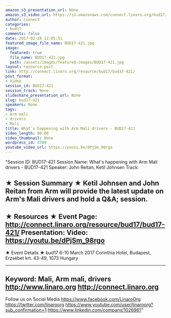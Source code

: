 ```yaml
---
amazon_s3_presentation_url: None
amazon_s3_video_url: https://s3.amazonaws.com/connect.linaro.org/bud17/Videos/Thursday/BUD17-421%20What%27s%20happening%20with%20Arm%20Mali%20drivers.mp4
author: connect
categories:
- bud17
comments: false
date: 2017-02-28 12:05:51
featured_image_file_name: BUD17-421.jpg
image:
  featured: true
  file_name: BUD17-421.jpg
  path: /assets/images/featured-images/BUD17-421.jpg
layout: resource-post
link: http://connect.linaro.org/resource/bud17/bud17-421/
post_format:
- Video
session_id: BUD17-421
session_track: None
slideshare_presentation_url: None
slug: bud17-421
speakers: None
tags:
- Arm mali
- drivers
- Mali
title: What's happening with Arm Mali drivers - BUD17-421
video_length: 00:00
video_thumbnail: None
wordpress_id: 4709
youtube_video_url: https://youtu.be/dPjSm_98rgo
---
```


"Session ID: BUD17-421
Session Name: What's happening with Arm Mali drivers - BUD17-421
Speaker: John Reitan, 
Ketil Johnsen
Track: 


★ Session Summary ★
Ketil Johnsen and John Reitan from Arm will provide the latest update on Arm's Mali drivers and hold a Q&A; session.
---------------------------------------------------
★ Resources ★
Event Page: http://connect.linaro.org/resource/bud17/bud17-421/
Presentation: 
Video: https://youtu.be/dPjSm_98rgo
 ---------------------------------------------------

★ Event Details ★
bud17
6-10 March 2017
Corinthia Hotel, Budapest,
Erzsébet krt. 43-49,
1073 Hungary

---------------------------------------------------
Keyword: Mali, Arm mali, drivers
http://www.linaro.org
http://connect.linaro.org
---------------------------------------------------
Follow us on Social Media
https://www.facebook.com/LinaroOrg
https://twitter.com/linaroorg
https://www.youtube.com/user/linaroorg?sub_confirmation=1
https://www.linkedin.com/company/1026961"